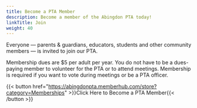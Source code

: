 ```yaml
---
title: Become a PTA Member
description: Become a member of the Abingdon PTA today!
linkTitle: Join
weight: 40
---
```


Everyone — parents & guardians, educators, students and other community members — is invited to join our PTA.

Membership dues are $5 per adult per year. You do not have to be a dues-paying member to volunteer for the PTA or to attend meetings. Membership is required if you want to vote during meetings or be a PTA officer.

{{< button href="https://abingdonpta.memberhub.com/store?category=Memberships" >}}Click Here to Become a PTA Member{{< /button >}}